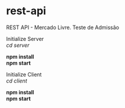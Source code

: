 # rest-api
REST API - Mercado Livre. Teste de Admissão
<br>

Initialize Server
<br>
<i>cd server</i><br>

<b>npm install</b><br>
<b>npm start</b><br>

Initialize Client
<br>
<i>cd client</i><br>

<b>npm install</b><br>
<b>npm start</b><br>
